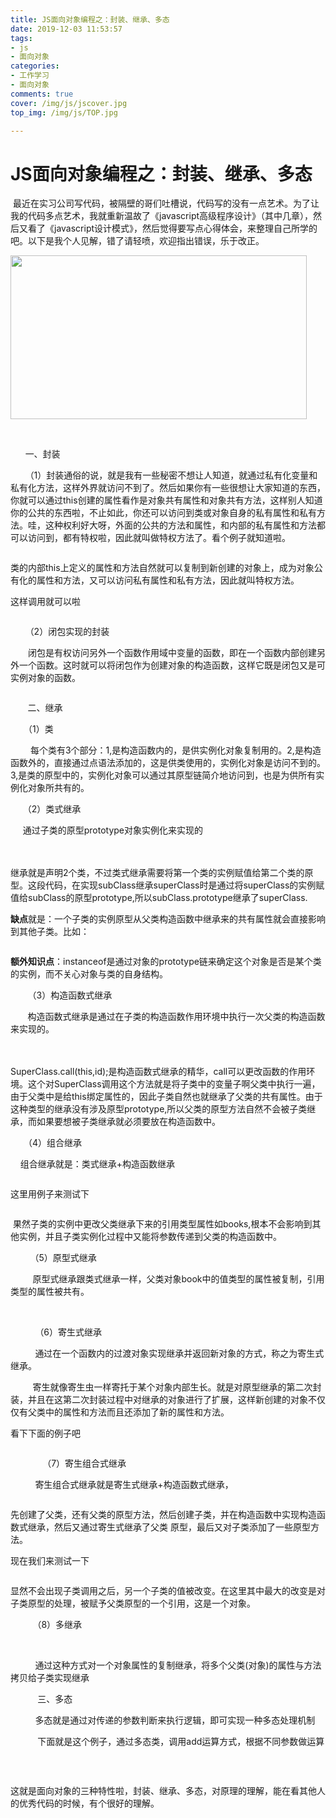 ```yaml
---
title: JS面向对象编程之：封装、继承、多态
date: 2019-12-03 11:53:57
tags: 
- js
- 面向对象
categories: 
- 工作学习
- 面向对象
comments: true
cover: /img/js/jscover.jpg
top_img: /img/js/TOP.jpg

---
```

<meta name="referrer" content="no-referrer" /><!--页面头部添加-->

# JS面向对象编程之：封装、继承、多态
  

<p>&nbsp;最近在实习公司写代码，被隔壁的哥们吐槽说，代码写的没有一点艺术。为了让我的代码多点艺术，我就重新温故了《javascript高级程序设计》（其中几章），然后又看了《javascript设计模式》，然后觉得要写点心得体会，来整理自己所学的吧。以下是我个人见解，错了请轻喷，欢迎指出错误，乐于改正。</p>
<p><img src="https://images2015.cnblogs.com/blog/816397/201607/816397-20160731220533138-1790206129.png" alt="" width="474" height="262"></p>
<p>&nbsp;</p>
<p>&nbsp; &nbsp; &nbsp;&nbsp;一、封装</p>
<p>&nbsp; &nbsp; &nbsp; （1）封装通俗的说，就是我有一些秘密不想让人知道，就通过私有化变量和私有化方法，这样外界就访问不到了。然后如果你有一些很想让大家知道的东西，你就可以通过this创建的属性看作是对象共有属性和对象共有方法，这样别人知道你的公共的东西啦，不止如此，你还可以访问到类或对象自身的私有属性和私有方法。哇，这种权利好大呀，外面的公共的方法和属性，和内部的私有属性和方法都可以访问到，都有特权啦，因此就叫做特权方法了。看个例子就知道啦。</p>
<p><img src="https://images2015.cnblogs.com/blog/816397/201607/816397-20160731221941169-1981451310.png" alt=""></p>
<p>类的内部this上定义的属性和方法自然就可以复制到新创建的对象上，成为对象公有化的属性和方法，又可以访问私有属性和私有方法，因此就叫特权方法。</p>
<p>这样调用就可以啦</p>
<p><img src="https://images2015.cnblogs.com/blog/816397/201607/816397-20160731222522778-478754452.png" alt=""></p>
<p>&nbsp; &nbsp;&nbsp;&nbsp; （2）闭包实现的封装</p>
<p>　　闭包是有权访问另外一个函数作用域中变量的函数，即在一个函数内部创建另外一个函数。这时就可以将闭包作为创建对象的构造函数，这样它既是闭包又是可实例对象的函数。</p>
<p><img src="https://images2015.cnblogs.com/blog/816397/201607/816397-20160731230614356-1409630772.png" alt=""></p>
<p>&nbsp; &nbsp; &nbsp; &nbsp;二、继承</p>
<p>　　（1）类</p>
<p>　　&nbsp;每个类有3个部分：1,是构造函数内的，是供实例化对象复制用的。2,是构造函数外的，直接通过点语法添加的，这是供类使用的，实例化对象是访问不到的。3,是类的原型中的，实例化对象可以通过其原型链简介地访问到，也是为供所有实例化对象所共有的。</p>
<p>&nbsp; &nbsp; &nbsp;（2）类式继承</p>
<p>&nbsp; &nbsp; &nbsp;通过子类的原型prototype对象实例化来实现的</p>
<p>　　<img src="https://images2015.cnblogs.com/blog/816397/201607/816397-20160731231414903-1734538422.png" alt=""></p>
<p>继承就是声明2个类，不过类式继承需要将第一个类的实例赋值给第二个类的原型。这段代码，在实现subClass继承superClass时是通过将superClass的实例赋值给subClass的原型prototype,所以subClass.prototype继承了superClass.</p>
<p><strong>缺点</strong>就是：一个子类的实例原型从父类构造函数中继承来的共有属性就会直接影响到其他子类。比如：</p>
<p><img src="https://images2015.cnblogs.com/blog/816397/201607/816397-20160731232427403-1713790397.png" alt=""></p>
<p><strong>额外知识点</strong>：instanceof是通过对象的prototype链来确定这个对象是否是某个类的实例，而不关心对象与类的自身结构。</p>
<p>&nbsp; &nbsp;&nbsp;&nbsp; &nbsp;（3）构造函数式继承</p>
<p>&nbsp; &nbsp; &nbsp; &nbsp;构造函数式继承是通过在子类的构造函数作用环境中执行一次父类的构造函数来实现的。</p>
<p>　　 &nbsp;&nbsp;<img src="https://images2015.cnblogs.com/blog/816397/201607/816397-20160731233137638-668815399.png" alt=""></p>
<p>SuperClass.call(this,id);是构造函数式继承的精华，call可以更改函数的作用环境。这个对SuperClass调用这个方法就是将子类中的变量子啊父类中执行一遍，由于父类中是给this绑定属性的，因此子类自然也就继承了父类的共有属性。由于这种类型的继承没有涉及原型prototype,所以父类的原型方法自然不会被子类继承，而如果要想被子类继承就必须要放在构造函数中。</p>
<p>　　（4）组合继承</p>
<p>&nbsp; &nbsp; 组合继承就是：类式继承+构造函数继承</p>
<p><img src="https://images2015.cnblogs.com/blog/816397/201607/816397-20160731234213216-1128265252.png" alt=""></p>
<p>这里用例子来测试下</p>
<p><img src="https://images2015.cnblogs.com/blog/816397/201607/816397-20160731234539106-488093682.png" alt=""></p>
<p>&nbsp;果然子类的实例中更改父类继承下来的引用类型属性如books,根本不会影响到其他实例，并且子类实例化过程中又能将参数传递到父类的构造函数中。</p>
<p>&nbsp; &nbsp; &nbsp; &nbsp; （5）原型式继承</p>
<p>&nbsp; &nbsp; &nbsp; &nbsp; &nbsp;原型式继承跟类式继承一样，父类对象book中的值类型的属性被复制，引用类型的属性被共有。</p>
<p>&nbsp;<img src="https://images2015.cnblogs.com/blog/816397/201608/816397-20160802101645668-406639973.png" alt=""></p>
<p>&nbsp; &nbsp; &nbsp; &nbsp; &nbsp; （6）寄生式继承</p>
<p>&nbsp; &nbsp; &nbsp; &nbsp; &nbsp; 通过在一个函数内的过渡对象实现继承并返回新对象的方式，称之为寄生式继承。</p>
<p>&nbsp; &nbsp; &nbsp; &nbsp; &nbsp;寄生就像寄生虫一样寄托于某个对象内部生长。就是对原型继承的第二次封装，并且在这第二次封装过程中对继承的对象进行了扩展，这样新创建的对象不仅仅有父类中的属性和方法而且还添加了新的属性和方法。</p>
<p>看下下面的例子吧</p>
<p><img src="https://images2015.cnblogs.com/blog/816397/201608/816397-20160802102508778-920595923.png" alt=""></p>
<p>&nbsp; &nbsp; &nbsp; &nbsp; &nbsp; &nbsp; &nbsp;（7）寄生组合式继承</p>
<p>&nbsp; &nbsp; &nbsp; &nbsp; &nbsp; 寄生组合式继承就是寄生式继承+构造函数式继承，</p>
<p><img src="https://images2015.cnblogs.com/blog/816397/201608/816397-20160802105736122-504725171.png" alt=""></p>
<p>先创建了父类，还有父类的原型方法，然后创建子类，并在构造函数中实现构造函数式继承，然后又通过寄生式继承了父类 原型，最后又对子类添加了一些原型方法。</p>
<p>现在我们来测试一下</p>
<p><img src="https://images2015.cnblogs.com/blog/816397/201608/816397-20160802110120465-1702254787.png" alt=""></p>
<p>显然不会出现子类调用之后，另一个子类的值被改变。在这里其中最大的改变是对子类原型的处理，被赋予父类原型的一个引用，这是一个对象。</p>
<p>&nbsp; &nbsp; &nbsp; &nbsp; &nbsp;（8）多继承</p>
<p>&nbsp; &nbsp; &nbsp; &nbsp; &nbsp; &nbsp;<img src="https://images2015.cnblogs.com/blog/816397/201608/816397-20160802112718090-303191191.png" alt=""></p>
<p>&nbsp; &nbsp; &nbsp; &nbsp; &nbsp; 通过这种方式对一个对象属性的复制继承，将多个父类(对象)的属性与方法拷贝给子类实现继承</p>
<p>&nbsp; &nbsp; &nbsp; &nbsp; &nbsp; &nbsp;三、多态</p>
<p>&nbsp; &nbsp; &nbsp; &nbsp; &nbsp; 多态就是通过对传递的参数判断来执行逻辑，即可实现一种多态处理机制</p>
<p>&nbsp; &nbsp; &nbsp; &nbsp; &nbsp; &nbsp;下面就是这个例子，通过多态类，调用add运算方式，根据不同参数做运算</p>
<p><img src="https://images2015.cnblogs.com/blog/816397/201608/816397-20160802113538512-1706925925.png" alt=""></p>
<p>&nbsp;</p>
<p>这就是面向对象的三种特性啦，封装、继承、多态，对原理的理解，能在看其他人的优秀代码的时候，有个很好的理解。</p>
</div>
